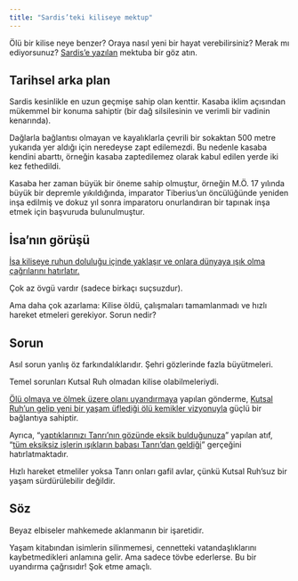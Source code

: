 ```yaml
---
title: "Sardis’teki kiliseye mektup"
---
```



Ölü bir kilise neye benzer? Oraya nasıl yeni bir hayat verebilirsiniz? Merak mı ediyorsunuz? [Sardis’e yazılan](https://www.bibleserver.com/TR/Vahiy3%3A1-6) mektuba bir göz atın.


## Tarihsel arka plan

<a name="38d4"></a>
Sardis kesinlikle en uzun geçmişe sahip olan kenttir. Kasaba iklim açısından mükemmel bir konuma sahiptir (bir dağ silsilesinin ve verimli bir vadinin kenarında).

Dağlarla bağlantısı olmayan ve kayalıklarla çevrili bir sokaktan 500 metre yukarıda yer aldığı için neredeyse zapt edilemezdi. Bu nedenle kasaba kendini abarttı, örneğin kasaba zaptedilemez olarak kabul edilen yerde iki kez fethedildi.

Kasaba her zaman büyük bir öneme sahip olmuştur, örneğin M.Ö. 17 yılında büyük bir depremle yıkıldığında, imparator Tiberius’un öncülüğünde yeniden inşa edilmiş ve dokuz yıl sonra imparatoru onurlandıran bir tapınak inşa etmek için başvuruda bulunulmuştur.


## İsa’nın görüşü

<a name="4754"></a>
[İsa kiliseye ruhun doluluğu içinde yaklaşır ve onlara dünyaya ışık olma çağrılarını hatırlatır.](https://www.bibleserver.com/TR/Vahiy3%3A1)

Çok az övgü vardır (sadece birkaçı suçsuzdur).

Ama daha çok azarlama: Kilise öldü, çalışmaları tamamlanmadı ve hızlı hareket etmeleri gerekiyor. Sorun nedir?


## Sorun

<a name="6a43"></a>
Asıl sorun yanlış öz farkındalıklarıdır. Şehri gözlerinde fazla büyütmeleri.

Temel sorunları Kutsal Ruh olmadan kilise olabilmeleriydi.

[Ölü olmaya ve ölmek üzere olanı uyandırmaya](https://www.bibleserver.com/TR/Vahiy3%3A1-2) yapılan gönderme, [Kutsal Ruh’un gelip yeni bir yaşam üflediği ölü kemikler vizyonuyla](https://www.bibleserver.com/TR/Hezekiel37) güçlü bir bağlantıya sahiptir.

Ayrıca, “[yaptıklarınızı Tanrı’nın gözünde eksik bulduğunuza](https://www.bibleserver.com/TR/Vahiy3%3A2)” yapılan atıf, “[tüm eksiksiz işlerin ışıkların babası Tanrı’dan geldiği](https://www.bibleserver.com/TR/Yakup1%3A17)” gerçeğini hatırlatmaktadır.

Hızlı hareket etmeliler yoksa Tanrı onları gafil avlar, çünkü Kutsal Ruh’suz bir yaşam sürdürülebilir değildir.


## Söz

<a name="9a20"></a>
Beyaz elbiseler mahkemede aklanmanın bir işaretidir.

Yaşam kitabından isimlerin silinmemesi, cennetteki vatandaşlıklarını kaybetmedikleri anlamına gelir. Ama sadece tövbe ederlerse. Bu bir uyandırma çağrısıdır! Şok etme amaçlı.






[](https://github.com/revelation-today/revelation-today/blob/main/exampleSite/content/docs/content/letters/expl/the-letter-to-the-church-in-sardis.tr.md)
